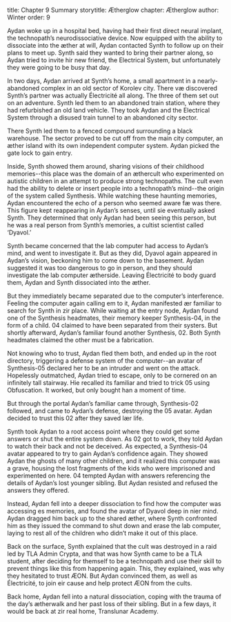 title: Chapter 9 Summary
storytitle: Ætherglow 
chapter: Ætherglow
author: Winter
order: 9

Aydan woke up in a hospital bed, having had their first direct neural implant, the technopath’s neurodissociative device.  Now equipped with the ability to dissociate into the æther at will, Aydan contacted Synth to follow up on their plans to meet up.  Synth said they wanted to bring their partner along, so Aydan tried to invite hir new friend, the Electrical System, but unfortunately they were going to be busy that day.

In two days, Aydan arrived at Synth’s home, a small apartment in a nearly-abandoned complex in an old sector of Korolev city.  There væ discovered Synth’s partner was actually Électricité all along.  The three of them set out on an adventure.  Synth led them to an abandoned train station, where they had refurbished an old land vehicle.  They took Aydan and the Electrical System through a disused train tunnel to an abandoned city sector.

There Synth led them to a fenced compound surrounding a black warehouse.  The sector proved to be cut off from the main city computer, an æther island with its own independent computer system.  Aydan picked the gate lock to gain entry.

Inside, Synth showed them around, sharing visions of their childhood memories--this place was the domain of an æthercult who experimented on autistic children in an attempt to produce strong technopaths.  The cult even had the ability to delete or insert people into a technopath’s mind--the origin of the system called Synthesis.  While watching these haunting memories, Aydan encountered the echo of a person who seemed aware fæ was there.  This figure kept reappearing in Aydan’s senses, until sie eventually asked Synth.  They determined that only Aydan had been seeing this person, but he was a real person from Synth’s memories, a cultist scientist called ‘Dyavol.’

Synth became concerned that the lab computer had access to Aydan’s mind, and went to investigate it.  But as they did, Dyavol again appeared in Aydan’s vision, beckoning him to come down to the basement.  Aydan suggested it was too dangerous to go in person, and they should investigate the lab computer ætherside.  Leaving Électricité to body guard them, Aydan and Synth dissociated into the æther.

But they immediately became separated due to the computer’s interference.  Feeling the computer again calling em to it, Aydan manifested ær familiar to search for Synth in zir place.  While waiting at the entry node, Aydan found one of the Synthesis headmates, their memory keeper Synthesis-04, in the form of a child.  04 claimed to have been separated from their systers.  But shortly afterward, Aydan’s familiar found another Synthesis, 02.  Both Synth headmates claimed the other must be a fabrication.  

Not knowing who to trust, Aydan fled them both, and ended up in the root directory, triggering a defense system of the computer--an avatar of Synthesis-05 declared her to be an intruder and went on the attack.  Hopelessly outmatched, Aydan tried to escape, only to be cornered on an infinitely tall stairway.  Hie recalled its familiar and tried to trick 05 using Obfuscation.  It worked, but only bought han a moment of time.

But through the portal Aydan’s familiar came through, Synthesis-02 followed, and came to Aydan’s defense, destroying the 05 avatar.  Aydan decided to trust this 02 after they saved lær life.

Synth took Aydan to a root access point where they could get some answers or shut the entire system down.  As 02 got to work, they told Aydan to watch their back and not be deceived.  As expected, a Synthesis-04 avatar appeared to try to gain Aydan’s confidence again.  They showed Aydan the ghosts of many other children, and it realized this computer was a grave, housing the lost fragments of the kids who were imprisoned and experimented on here.  04 tempted Aydan with answers referencing the details of Aydan’s lost younger sibling.  But Aydan resisted and refused the answers they offered.

Instead, Aydan fell into a deeper dissociation to find how the computer was accessing es memories, and found the avatar of Dyavol deep in nier mind.  Aydan dragged him back up to the shared æther, where Synth confronted him as they issued the command to shut down and erase the lab computer, laying to rest all of the children who didn’t make it out of this place.

Back on the surface, Synth explained that the cult was destroyed in a raid led by TLA Admin Crypta, and that was how Synth came to be a TLA student, after deciding for themself to be a technopath and use their skill to prevent things like this from happening again.  This, they explained, was why they hesitated to trust ÆON.  But Aydan convinced them, as well as Électricité, to join eir cause and help protect ÆON from the cults.

Back home, Aydan fell into a natural dissociation, coping with the trauma of the day’s ætherwalk and her past loss of their sibling.  But in a few days, it would be back at zir real home, Translunar Academy.
